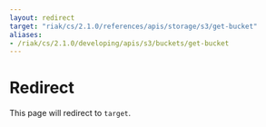 ```yaml
---
layout: redirect
target: "riak/cs/2.1.0/references/apis/storage/s3/get-bucket"
aliases:
- /riak/cs/2.1.0/developing/apis/s3/buckets/get-bucket
---
```


# Redirect

This page will redirect to `target`.
